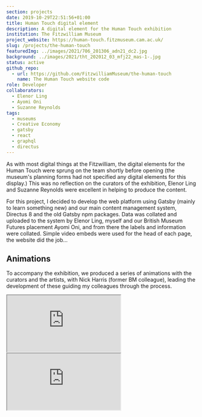 ```yaml
---
section: projects
date: 2019-10-29T22:51:56+01:00
title: Human Touch digital element
description: A digital element for the Human Touch exhibition
institution: The Fitzwilliam Museum
project_website: https://human-touch.fitzmuseum.cam.ac.uk/
slug: /projects/the-human-touch
featuredImg: ../images/2021/706_201306_adn21_dc2.jpg
background: ../images/2021/tht_202012_03_mfj22_mas-1-.jpg
status: active
github_repo: 
  - url: https://github.com/FitzwilliamMuseum/the-human-touch
    name: The Human Touch website code
role: Developer
collaborators:
  - Elenor Ling
  - Ayomi Oni
  - Suzanne Reynolds
tags:
  - museums
  - Creative Economy
  - gatsby
  - react
  - graphql
  - directus
---
```

As with most digital things at the Fitzwilliam, the digital elements for the Human Touch were 
sprung on the team shortly before opening (the museum's planning forms had not specified any digital 
elements for this display.) This was no reflection on the curators of the exhibition, Elenor Ling and Suzanne 
Reynolds were excellent in helping to produce the content. 

For this project, I decided to develop the web platform using Gatsby (mainly to
learn something new) and our main content management system, Directus 8 and the old Gatsby npm packages. 
Data was collated and uploaded to the system by Elenor Ling, myself and our British Museum Futures placement Ayomi Oni, and 
from there the labels and information were collated. Simple video embeds were used for the head of each page, the website 
did the job...

## Animations

To accompany the exhibition, we produced a series of animations with the curators and the artists, with 
Nick Harris (former BM colleague), leading the development of these guiding my colleagues through the process.

<div class="row">
    <div class="col-md-6">
        <div class="ratio-16x9 ratio my-3">
            <iframe src="https://www.youtube.com/embed/y52LprXN6_c" title="YouTube video player" allow="accelerometer; autoplay; clipboard-write; encrypted-media; gyroscope; picture-in-picture" allowfullscreen></iframe>
        </div>
    </div>
    <div class="col-md-6">
        <div class="ratio-16x9 ratio my-3">
            <iframe src="https://www.youtube.com/embed/cgtrc4Cxu2w" title="YouTube video player" allow="accelerometer; autoplay; clipboard-write; encrypted-media; gyroscope; picture-in-picture" allowfullscreen></iframe>
        </div>
    </div>
</div>  